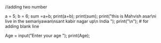 //adding two number

a = 5;
b = 6;
sum =a+b;
print(a+b);
print(sum);
print("this is Mahvish asar\ni live in the semariyawan\nsant kabir nagar up\n India ");
print("\n"); # for adding blank line

Age = input("Enter your age ");
print(Age);

